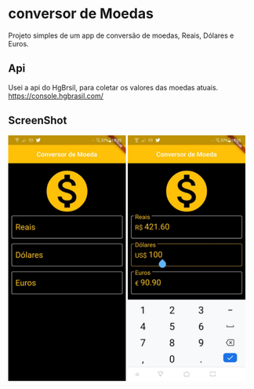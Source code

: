 # conversor de Moedas

Projeto simples de um app de conversão de moedas, Reais, Dólares e Euros.

## Api 

Usei a api do HgBrsil, para coletar os valores das moedas atuais.
https://console.hgbrasil.com/

## ScreenShot

<img src="assets/screenshot/one.jpeg" height="500em" />&nbsp;<img src="assets/screenshot/two.jpeg" height="500em" />
